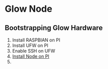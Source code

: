 # Glow Node

## Bootstrapping Glow Hardware

1. Install RASPBIAN on PI
2. Install UFW on PI
3. Enable SSH on UFW
4. [Install Node on PI](https://blog.miniarray.com/installing-node-js-on-a-raspberry-pi-zero-21a1522db2bb)
5.
